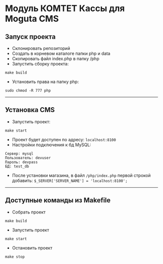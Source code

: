 # Модуль КОМТЕТ Кассы для Moguta CMS

## Запуск проекта
* Склонировать репозиторий
* Создать в корневом каталоге папки php и data
* Скопировать файл index.php в папку /php
* Запустить сборку проекта:
```shell
make build 
```   
* Установить права на папку php:
```shell
sudo chmod -R 777 php
```
____
## Установка CMS
* Запустить проект:
```shell
make start
```
* Проект будет доступен по адресу: `localhost:8100`
* Настройки подключения к бд MySQL:
```shell
Сервер: mysql
Пользователь: devuser
Пароль: devpass
БД: test_db
```
* После установки магазина, в файл `/php/index.php` первой строкой добавить: `$_SERVER['SERVER_NAME'] = 'localhost:8100';`

____
## Доступные команды из Makefile
* Собрать проект
```shell
make build
```
* Запустить проект
```shell
make start
```
* Остановить проект
```shell
make stop
```
